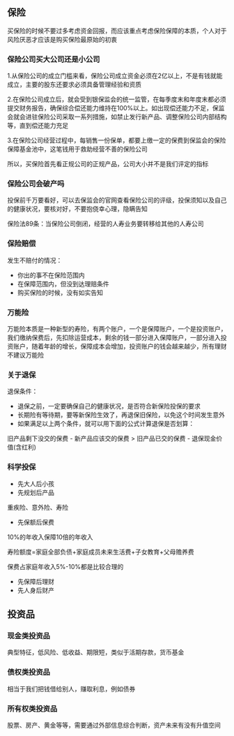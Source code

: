 ## 保险

买保险的时候不要过多考虑资金回报，而应该重点考虑保险保障的本质，个人对于风险厌恶才应该是购买保险最原始的初衷

### 保险公司买大公司还是小公司

1.从保险公司的成立门槛来看，保险公司成立资金必须在2亿以上，不是有钱就能成立，主要的股东还要求必须具备管理经验和资质

2.在保险公司成立后，就会受到银保监会的统一监管，在每季度末和年度末都必须提交财务报告，确保综合偿还能力维持在100%以上。如出现偿还能力不足，保监会就会进驻保险公司采取一系列措施，如禁止发行新产品、调整保险公司内部结构等，直到偿还能力充足

3.在保险公司经营过程中，每销售一份保单，都要上缴一定的保费到保监会的保险保障基金池中，这笔钱用于救助经营不善的保险公司

所以，买保险首先看正规公司的正规产品，公司大小并不是我们评定的指标

### 保险公司会破产吗

投保前千万要看好，可以去保监会的官网查看保险公司的评级，投保须知以及自己的健康状况，要核对好，不要抱侥幸心理，隐瞒告知

保险法89条：当保险公司倒闭，经营的人寿业务要转移给其他的人寿公司

### 保险赔偿

发生不赔付的情况：
* 你出的事不在保险范围内
* 在保障范围内，但没到达理赔条件
* 购买保险的时候，没有如实告知

### 万能险

万能险本质是一种新型的寿险，有两个账户，一个是保障账户，一个是投资账户，我们缴纳保费后，先扣除运营成本，剩余的钱一部分进入保障账户，一部分进入投资账户，随着年龄的增长，保障成本会增加，投资账户的钱会越来越少，所有理财不建议万能险

### 关于退保

退保条件：
* 退保之前，一定要确保自己的健康状况，是否符合新保险投保的要求
* 长期险有等待期，要等新保险生效了，再退保旧保险，以免这个时间发生意外
* 如果满足以上两个条件，就可以用下面的公式计算退保是否划算：

旧产品剩下没交的保费 - 新产品应该交的保费 > 旧产品已交的保费 - 退保现金价值(含红利)

### 科学投保

* 先大人后小孩
* 先规划后产品
    
重疾险、意外险、寿险
    
* 先保额后保费

10%的年收入保障10倍的年收入

寿险额度=家庭全部负债+家庭成员未来生活费+子女教育+父母赡养费

保费占家庭年收入5%-10%都是比较合理的

* 先保障后理财
* 先人身后财产

## 投资品

### 现金类投资品

典型特征，低风险、低收益、期限短，类似于活期存款，货币基金

### 债权类投资品

相当于我们把钱借给别人，赚取利息，例如债券

### 所有权类投资品

股票、房产、黄金等等，需要通过外部信息综合判断，资产未来有没有升值空间

